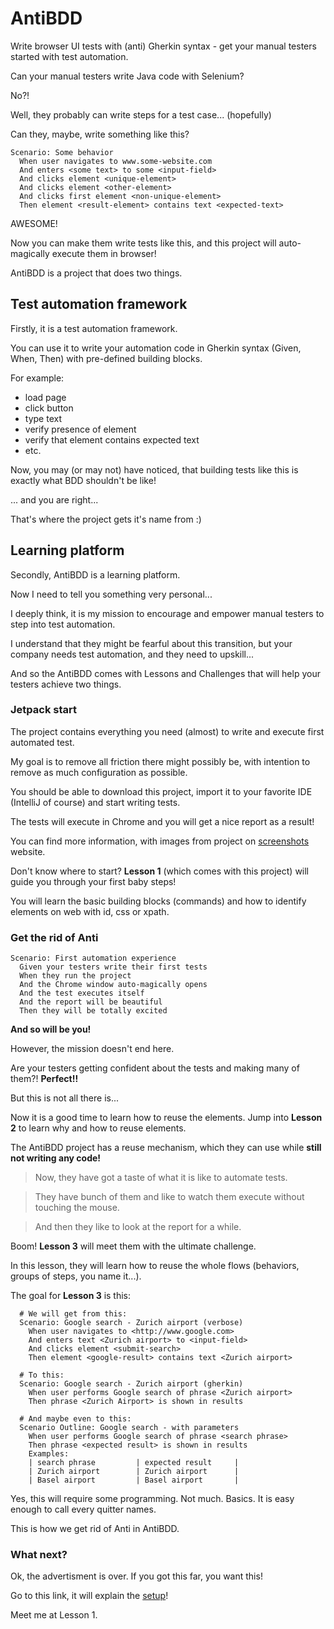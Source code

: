 # AntiBDD

Write browser UI tests with (anti) Gherkin syntax - get your manual testers started with test automation.

Can your manual testers write Java code with Selenium?

No?!

Well, they probably can write steps for a test case... (hopefully)

Can they, maybe, write something like this?

```gherkin
Scenario: Some behavior
  When user navigates to www.some-website.com
  And enters <some text> to some <input-field>
  And clicks element <unique-element>
  And clicks element <other-element>
  And clicks first element <non-unique-element>
  Then element <result-element> contains text <expected-text>
```

AWESOME!

Now you can make them write tests like this, and this project will auto-magically execute them in browser!

AntiBDD is a project that does two things.

## Test automation framework

Firstly, it is a test automation framework.

You can use it to write your automation code in Gherkin syntax (Given, When, Then) with pre-defined building blocks.

For example:

- load page
- click button
- type text
- verify presence of element
- verify that element contains expected text
- etc.

Now, you may (or may not) have noticed, that building tests like this is exactly what BDD shouldn't be like!

... and you are right...

That's where the project gets it's name from :)

## Learning platform

Secondly, AntiBDD is a learning platform.

Now I need to tell you something very personal...

I deeply think, it is my mission to encourage and empower manual testers to step into test automation.

I understand that they might be fearful about this transition, but your company needs test automation, and they need to upskill...

And so the AntiBDD comes with Lessons and Challenges that will help your testers achieve two things.

### Jetpack start

The project contains everything you need (almost) to write and execute first automated test.

My goal is to remove all friction there might possibly be, with intention to remove as much configuration as possible.

You should be able to download this project, import it to your favorite IDE (IntelliJ of course) and start writing tests.

The tests will execute in Chrome and you will get a nice report as a result!

You can find more information, with images from project on [screenshots] website.

Don't know where to start? **Lesson 1** (which comes with this project) will guide you through your first baby steps!

You will learn the basic building blocks (commands) and how to identify elements on web with id, css or xpath.

### Get the rid of Anti

```gherkin
Scenario: First automation experience
  Given your testers write their first tests
  When they run the project
  And the Chrome window auto-magically opens
  And the test executes itself
  And the report will be beautiful
  Then they will be totally excited
```
**And so will be you!**

However, the mission doesn't end here.

Are your testers getting confident about the tests and making many of them?! **Perfect!!**

But this is not all there is...

Now it is a good time to learn how to reuse the elements. Jump into **Lesson 2** to learn why and how to reuse elements.

The AntiBDD project has a reuse mechanism, which they can use while **still not writing any code!**


> Now, they have got a taste of what it is like to automate tests.

> They have bunch of them and like to watch them execute without touching the mouse.

> And then they like to look at the report for a while.


Boom! **Lesson 3** will meet them with the ultimate challenge.

In this lesson, they will learn how to reuse the whole flows (behaviors, groups of steps, you name it...).

The goal for **Lesson 3** is this:

```gherkin
  # We will get from this:
  Scenario: Google search - Zurich airport (verbose)
    When user navigates to <http://www.google.com>
    And enters text <Zurich airport> to <input-field>
    And clicks element <submit-search>
    Then element <google-result> contains text <Zurich airport>

  # To this:
  Scenario: Google search - Zurich airport (gherkin)
    When user performs Google search of phrase <Zurich airport>
    Then phrase <Zurich Airport> is shown in results

  # And maybe even to this:
  Scenario Outline: Google search - with parameters
    When user performs Google search of phrase <search phrase>
    Then phrase <expected result> is shown in results
    Examples:
    | search phrase         | expected result     |
    | Zurich airport        | Zurich airport      |
    | Basel airport         | Basel airport       |
```

Yes, this will require some programming. Not much. Basics. It is easy enough to call every quitter names.

This is how we get rid of Anti in AntiBDD.

### What next?

Ok, the advertisment is over. If you got this far, you want this!

Go to this link, it will explain the [setup]!

Meet me at Lesson 1.

[screenshots]: <https://github.com/PeterKazimir/AntiBDD/wiki/Screenshots-from-the-project>
[setup]: <https://github.com/PeterKazimir/AntiBDD/wiki>